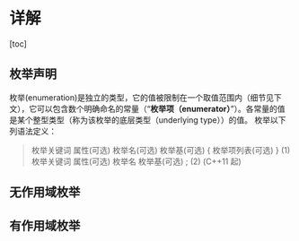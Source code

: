# 详解

[toc]

## 枚举声明

枚举(enumeration)是独立的类型，它的值被限制在一个取值范围内（细节见下文），它可以包含数个明确命名的常量（“**枚举项（enumerator）**”）。各常量的值是某个整型类型（称为该枚举的底层类型（underlying type））的值。
枚举以下列语法定义：
>枚举关键词 属性(可选) 枚举名(可选) 枚举基(可选) { 枚举项列表(可选) } (1)  
>枚举关键词 属性(可选) 枚举名      枚举基(可选) ; (2) (C++11 起)

## 无作用域枚举

## 有作用域枚举
